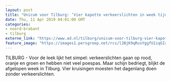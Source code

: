 ```yaml
---
layout: post
title: "Unicum voor Tilburg: ‘Vier kapotte verkeerslichten in week tijd komt nooit voor, daar kun je je niet op voorbereiden’"
date: Thu, 11 Apr 2019 04:01:00 GMT
categories: 
- noord-brabant 
- tilburg 
externe_link: "https://www.ad.nl/tilburg/unicum-voor-tilburg-vier-kapotte-verkeerslichten-in-week-tijd-komt-nooit-voor-daar-kun-je-je-niet-op-voorbereiden~a0f99d58/"
feature_image: "https://images1.persgroep.net/rcs/l2BjK9qRusYggfU1iqGIxSLpSK8/diocontent/144622468/_fitwidth/400/?appId=21791a8992982cd8da851550a453bd7f&quality=0.7"
---
```


TILBURG - Voor de leek lijkt het simpel: verkeerslichten gaan op rood, oranje en groen en hebben niet veel poespas. Maar schijn bedriegt, blijkt de afgelopen week in Tilburg. Vier kruisingen moesten het dagenlang doen zonder verkeerslichten.
